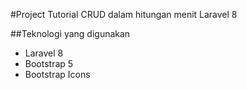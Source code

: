 #Project Tutorial CRUD dalam hitungan menit Laravel 8

##Teknologi yang digunakan

-   Laravel 8
-   Bootstrap 5
-   Bootstrap Icons
